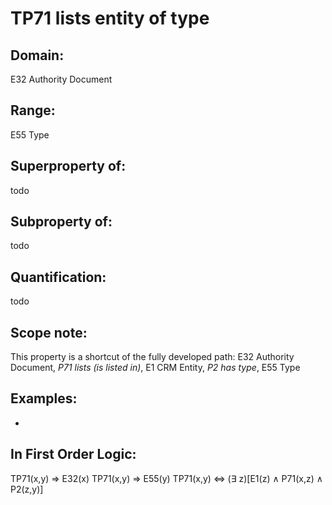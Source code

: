 # TP71 lists entity of type

## Domain: 

E32 Authority Document

## Range: 

E55 Type

## Superproperty of: 

todo

## Subproperty of: 

todo

## Quantification: 

todo

## Scope note: 

This property is a shortcut of the fully developed path: E32 Authority Document, _P71 lists (is listed in)_, E1 CRM Entity, _P2 has type_, E55 Type

## Examples: 

* 

## In First Order Logic: 

TP71(x,y) ⇒ E32(x)
TP71(x,y) ⇒ E55(y)
TP71(x,y) ⇔ (∃ z)[E1(z) ∧ P71(x,z) ∧ P2(z,y)]

